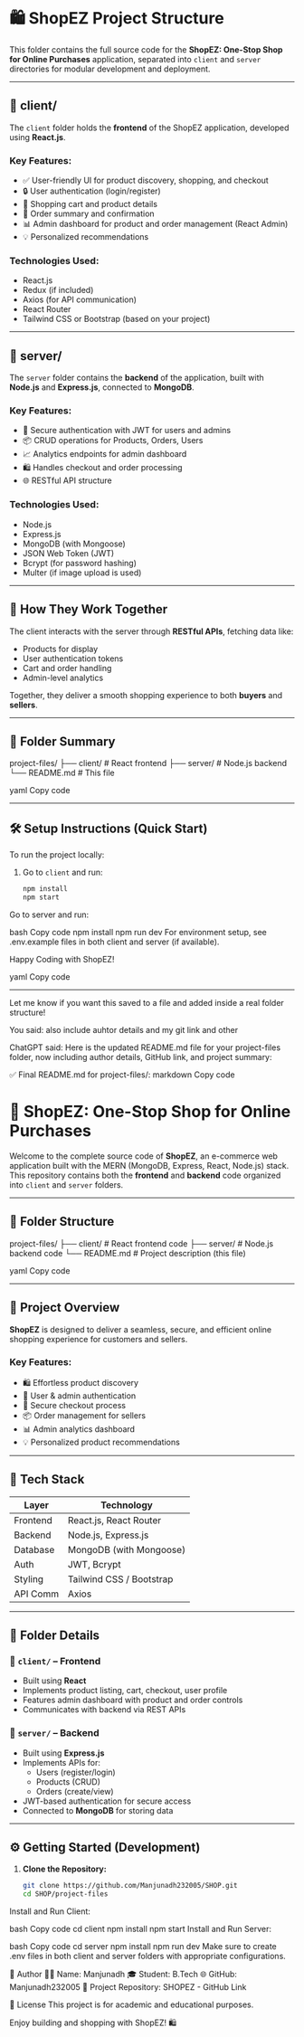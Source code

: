 # 🛍️ ShopEZ Project Structure

This folder contains the full source code for the **ShopEZ: One-Stop Shop for Online Purchases** application, separated into `client` and `server` directories for modular development and deployment.

---

## 📁 client/

The `client` folder holds the **frontend** of the ShopEZ application, developed using **React.js**.

### Key Features:
- ✅ User-friendly UI for product discovery, shopping, and checkout
- 🔒 User authentication (login/register)
- 🛒 Shopping cart and product details
- 🧾 Order summary and confirmation
- 📊 Admin dashboard for product and order management (React Admin)
- 💡 Personalized recommendations

### Technologies Used:
- React.js
- Redux (if included)
- Axios (for API communication)
- React Router
- Tailwind CSS or Bootstrap (based on your project)

---

## 📁 server/

The `server` folder contains the **backend** of the application, built with **Node.js** and **Express.js**, connected to **MongoDB**.

### Key Features:
- 🔐 Secure authentication with JWT for users and admins
- 📦 CRUD operations for Products, Orders, Users
- 📈 Analytics endpoints for admin dashboard
- 🛍️ Handles checkout and order processing
- 🌐 RESTful API structure

### Technologies Used:
- Node.js
- Express.js
- MongoDB (with Mongoose)
- JSON Web Token (JWT)
- Bcrypt (for password hashing)
- Multer (if image upload is used)

---

## 🔗 How They Work Together

The client interacts with the server through **RESTful APIs**, fetching data like:
- Products for display
- User authentication tokens
- Cart and order handling
- Admin-level analytics

Together, they deliver a smooth shopping experience to both **buyers** and **sellers**.

---

## 📂 Folder Summary

project-files/
├── client/ # React frontend
├── server/ # Node.js backend
└── README.md # This file

yaml
Copy code

---

## 🛠 Setup Instructions (Quick Start)

To run the project locally:

1. Go to `client` and run:
   ```bash
   npm install
   npm start
Go to server and run:

bash
Copy code
npm install
npm run dev
For environment setup, see .env.example files in both client and server (if available).

Happy Coding with ShopEZ!

yaml
Copy code

---

Let me know if you want this saved to a file and added inside a real folder structure!






You said:
also include auhtor details and my git link and other


ChatGPT said:
Here is the updated README.md file for your project-files folder, now including author details, GitHub link, and project summary:

✅ Final README.md for project-files/:
markdown
Copy code
# 🛒 ShopEZ: One-Stop Shop for Online Purchases

Welcome to the complete source code of **ShopEZ**, an e-commerce web application built with the MERN (MongoDB, Express, React, Node.js) stack. This repository contains both the **frontend** and **backend** code organized into `client` and `server` folders.

---

## 📁 Folder Structure

project-files/
├── client/ # React frontend code
├── server/ # Node.js backend code
└── README.md # Project description (this file)

yaml
Copy code

---

## 🚀 Project Overview

**ShopEZ** is designed to deliver a seamless, secure, and efficient online shopping experience for customers and sellers.

### Key Features:
- 🛍️ Effortless product discovery
- 🔐 User & admin authentication
- 🧾 Secure checkout process
- 📦 Order management for sellers
- 📊 Admin analytics dashboard
- 💡 Personalized product recommendations

---

## 🔧 Tech Stack

| Layer       | Technology            |
|------------|------------------------|
| Frontend   | React.js, React Router |
| Backend    | Node.js, Express.js    |
| Database   | MongoDB (with Mongoose)|
| Auth       | JWT, Bcrypt            |
| Styling    | Tailwind CSS / Bootstrap |
| API Comm   | Axios                  |

---

## 📂 Folder Details

### 📁 `client/` – Frontend

- Built using **React**
- Implements product listing, cart, checkout, user profile
- Features admin dashboard with product and order controls
- Communicates with backend via REST APIs

### 📁 `server/` – Backend

- Built using **Express.js**
- Implements APIs for:
  - Users (register/login)
  - Products (CRUD)
  - Orders (create/view)
- JWT-based authentication for secure access
- Connected to **MongoDB** for storing data

---

## ⚙️ Getting Started (Development)

1. **Clone the Repository:**
   ```bash
   git clone https://github.com/Manjunadh232005/SHOP.git
   cd SHOP/project-files
Install and Run Client:

bash
Copy code
cd client
npm install
npm start
Install and Run Server:

bash
Copy code
cd server
npm install
npm run dev
Make sure to create .env files in both client and server folders with appropriate configurations.

🙋 Author
👨‍💻 Name: Manjunadh
🎓 Student: B.Tech
🌐 GitHub: Manjunadh232005
📁 Project Repository: SHOPEZ - GitHub Link

📌 License
This project is for academic and educational purposes.

Enjoy building and shopping with ShopEZ! 🛍️
